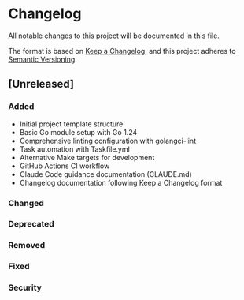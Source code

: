 # Changelog

All notable changes to this project will be documented in this file.

The format is based on [Keep a Changelog](https://keepachangelog.com/en/1.1.0/),
and this project adheres to [Semantic Versioning](https://semver.org/spec/v2.0.0.html).

## [Unreleased]

### Added
- Initial project template structure
- Basic Go module setup with Go 1.24
- Comprehensive linting configuration with golangci-lint
- Task automation with Taskfile.yml
- Alternative Make targets for development
- GitHub Actions CI workflow
- Claude Code guidance documentation (CLAUDE.md)
- Changelog documentation following Keep a Changelog format

### Changed

### Deprecated

### Removed

### Fixed

### Security